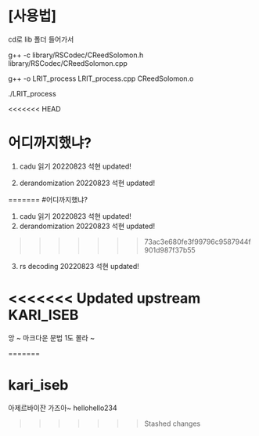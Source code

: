 
# [사용법]

cd로 lib 폴더 들어가서


g++ -c library/RSCodec/CReedSolomon.h library/RSCodec/CReedSolomon.cpp

g++ -o LRIT_process LRIT_process.cpp CReedSolomon.o 

./LRIT_process


<<<<<<< HEAD
# 어디까지했냐?

1. cadu 읽기 20220823 석현 updated!

2. derandomization 20220823 석현 updated!

=======
#어디까지했냐?
1. cadu 읽기 20220823 석현 updated!
2. derandomization 20220823 석현 updated!
>>>>>>> 73ac3e680fe3f99796c9587944f901d987f37b55
3. rs decoding 20220823 석현 updated!


<<<<<<< Updated upstream
KARI_ISEB
==========
앙 ~ 마크다운 문법 1도 몰라 ~

=======
# kari_iseb
아제르바이잔 가즈아~
hellohello234
>>>>>>> Stashed changes
